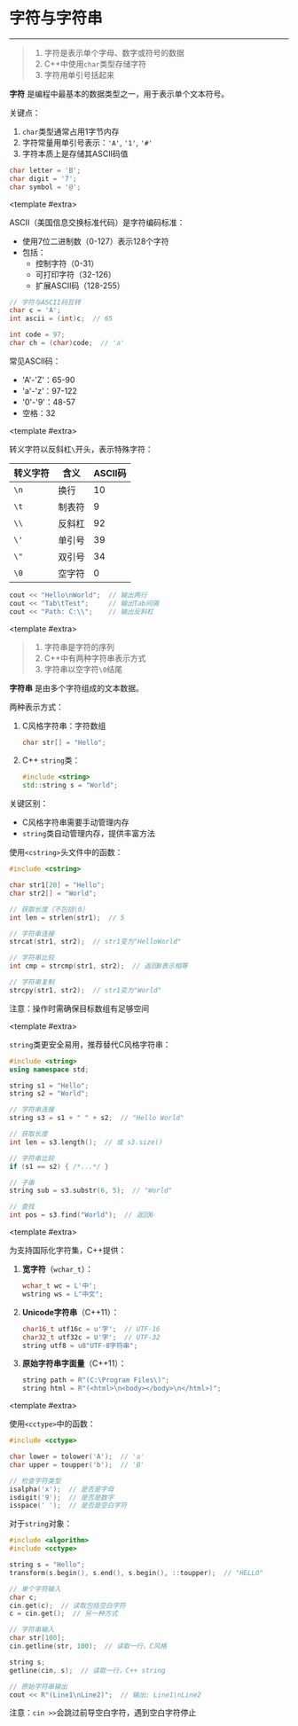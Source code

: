 # 字符与字符串

---

<CCollapseGroup>

<CCollapse title="什么是字符？">

> 1. 字符是表示单个字母、数字或符号的数据
> 2. C++中使用`char`类型存储字符
> 3. 字符用单引号括起来

**字符** 是编程中最基本的数据类型之一，用于表示单个文本符号。

关键点：
1. `char`类型通常占用1字节内存
2. 字符常量用单引号表示：`'A'`, `'1'`, `'#'`
3. 字符本质上是存储其ASCII码值

```cpp
char letter = 'B';
char digit = '7';
char symbol = '@';
```

<template #extra>
    <CBadge text="基础概念" variant="outline" color="#ff4d4f" />
</template>
</CCollapse>

<CCollapse title="什么是ASCII码？">

ASCII（美国信息交换标准代码）是字符编码标准：

- 使用7位二进制数（0-127）表示128个字符
- 包括：
  - 控制字符（0-31）
  - 可打印字符（32-126）
  - 扩展ASCII码（128-255）

```cpp
// 字符与ASCII码互转
char c = 'A';
int ascii = (int)c;  // 65

int code = 97;
char ch = (char)code;  // 'a'
```

常见ASCII码：
- 'A'-'Z'：65-90
- 'a'-'z'：97-122
- '0'-'9'：48-57
- 空格：32

<template #extra>
    <CBadge text="重要" variant="outline" color="#ff4d4f" />
</template>
</CCollapse>

<CCollapse title="什么是转义字符？">

转义字符以反斜杠`\`开头，表示特殊字符：

| 转义字符 | 含义 | ASCII码 |
|---------|------|--------|
| `\n`    | 换行 | 10     |
| `\t`    | 制表符 | 9      |
| `\\`    | 反斜杠 | 92     |
| `\'`    | 单引号 | 39     |
| `\"`    | 双引号 | 34     |
| `\0`    | 空字符 | 0      |

```cpp
cout << "Hello\nWorld";  // 输出两行
cout << "Tab\tTest";     // 输出Tab间隔
cout << "Path: C:\\";    // 输出反斜杠
```

<template #extra>
    <CBadge text="常用" variant="outline" color="#52c41aff" />
</template>
</CCollapse>

<CCollapse title="什么是字符串？">

> 1. 字符串是字符的序列
> 2. C++中有两种字符串表示方式
> 3. 字符串以空字符`\0`结尾

**字符串** 是由多个字符组成的文本数据。

两种表示方式：
1. C风格字符串：字符数组
   ```cpp
   char str[] = "Hello";
   ```
2. C++ `string`类：
   ```cpp
   #include <string>
   std::string s = "World";
   ```

关键区别：
- C风格字符串需要手动管理内存
- `string`类自动管理内存，提供丰富方法

</CCollapse>

<CCollapse title="如何操作C风格字符串？">

使用`<cstring>`头文件中的函数：

```cpp
#include <cstring>

char str1[20] = "Hello";
char str2[] = "World";

// 获取长度（不包括\0）
int len = strlen(str1);  // 5

// 字符串连接
strcat(str1, str2);  // str1变为"HelloWorld"

// 字符串比较
int cmp = strcmp(str1, str2);  // 返回0表示相等

// 字符串复制
strcpy(str1, str2);  // str1变为"World"
```

注意：操作时需确保目标数组有足够空间

<template #extra>
    <CBadge text="传统方法" variant="outline" color="#52c41aff" />
</template>
</CCollapse>

<CCollapse title="如何使用C++ string类？">

`string`类更安全易用，推荐替代C风格字符串：

```cpp
#include <string>
using namespace std;

string s1 = "Hello";
string s2 = "World";

// 字符串连接
string s3 = s1 + " " + s2;  // "Hello World"

// 获取长度
int len = s3.length();  // 或 s3.size()

// 字符串比较
if (s1 == s2) { /*...*/ }

// 子串
string sub = s3.substr(6, 5);  // "World"

// 查找
int pos = s3.find("World");  // 返回6
```

<template #extra>
    <CBadge text="现代C++" variant="outline" color="#52c41aff" />
</template>
</CCollapse>

<CCollapse title="什么是Unicode和宽字符？">

为支持国际化字符集，C++提供：

1. **宽字符**（`wchar_t`）：
   ```cpp
   wchar_t wc = L'中';
   wstring ws = L"中文";
   ```

2. **Unicode字符串**（C++11）：
   ```cpp
   char16_t utf16c = u'字';  // UTF-16
   char32_t utf32c = U'字';  // UTF-32
   string utf8 = u8"UTF-8字符串";
   ```

3. **原始字符串字面量**（C++11）：
   ```cpp
   string path = R"(C:\Program Files\)";
   string html = R"(<html>\n<body></body>\n</html>)";
   ```

<template #extra>
    <CBadge text="国际化" variant="outline" color="#52c41aff" />
</template>
</CCollapse>

<CCollapse title="如何转换字符大小写？">

使用`<cctype>`中的函数：

```cpp
#include <cctype>

char lower = tolower('A');  // 'a'
char upper = toupper('b');  // 'B'

// 检查字符类型
isalpha('x');  // 是否是字母
isdigit('9');  // 是否是数字
isspace(' ');  // 是否是空白字符
```

对于`string`对象：

```cpp
#include <algorithm>
#include <cctype>

string s = "Hello";
transform(s.begin(), s.end(), s.begin(), ::toupper);  // "HELLO"
```

</CCollapse>

<CCollapse title="字符和字符串的输入输出技巧？">

```cpp
// 单个字符输入
char c;
cin.get(c);  // 读取包括空白字符
c = cin.get();  // 另一种方式

// 字符串输入
char str[100];
cin.getline(str, 100);  // 读取一行，C风格

string s;
getline(cin, s);  // 读取一行，C++ string

// 原始字符串输出
cout << R"(Line1\nLine2)";  // 输出: Line1\nLine2
```

注意：`cin >>`会跳过前导空白字符，遇到空白字符停止

</CCollapse>

</CCollapseGroup>